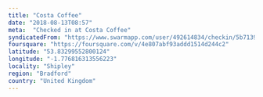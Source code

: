 ```yaml
---
title: "Costa Coffee"
date: "2018-08-13T08:57"
meta:  "Checked in at Costa Coffee"
syndicatedFrom: "https://www.swarmapp.com/user/492614834/checkin/5b7139e90d173f0039684539"
foursquare: "https://foursquare.com/v/4e807abf93addd1514d244c2"
latitude: "53.83299552800124"
longitude: "-1.776816313556223"
locality: "Shipley"
region: "Bradford"
country: "United Kingdom"
---
```


